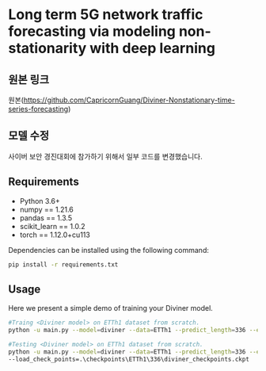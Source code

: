 # Long term 5G network traffic forecasting via modeling non-stationarity with deep learning

## 원본 링크
원본(https://github.com/CapricornGuang/Diviner-Nonstationary-time-series-forecasting)

## 모델 수정
사이버 보안 경진대회에 참가하기 위해서 일부 코드를 변경했습니다.

## Requirements

- Python 3.6+
- numpy == 1.21.6
- pandas == 1.3.5
- scikit_learn == 1.0.2
- torch == 1.12.0+cu113

Dependencies can be installed using the following command:
```bash
pip install -r requirements.txt
```
## Usage
Here we present a simple demo of training your Diviner model.
```bash
#Traing <Diviner model> on ETTh1 dataset from scratch.
python -u main.py --model=diviner --data=ETTh1 --predict_length=336 --enc_seq_len=30 --out_seq_len=14 --dec_seq_len=14 --dim_val=24 --dim_attn=12 --dim_attn_channel=48 --n_heads=6 --n_encoder_layers=3 --n_decoder_layers=2 --batch_size=32 --train_epochs=100 --use_gpu --smo_loss --dynamic --early_stop --shuffle --verbose --out_scale

#Testing <Diviner model> on ETTh1 dataset from scratch.
python -u main.py --model=diviner --data=ETTh1 --predict_length=336 --enc_seq_len=30 --out_seq_len=14 --dec_seq_len=14 --dim_val=24 --dim_attn=12 --dim_attn_channel=48 --n_heads=6 --n_encoder_layers=3 --n_decoder_layers=2 --batch_size=32 --train_epochs=100 --use_gpu --smo_loss --dynamic --early_stop --shuffle --verbose --out_scale --test 
--load_check_points=.\checkpoints\ETTh1\336\diviner_checkpoints.ckpt 
```

